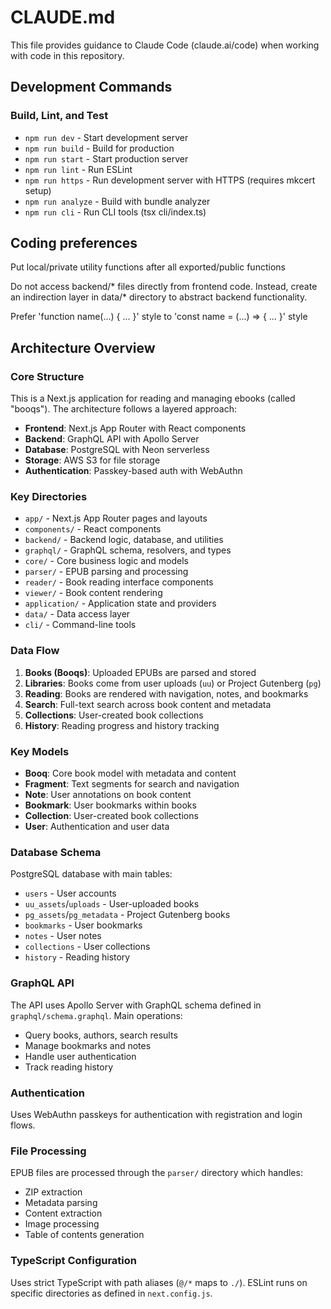 # CLAUDE.md

This file provides guidance to Claude Code (claude.ai/code) when working with code in this repository.

## Development Commands

### Build, Lint, and Test
- `npm run dev` - Start development server
- `npm run build` - Build for production
- `npm run start` - Start production server
- `npm run lint` - Run ESLint
- `npm run https` - Run development server with HTTPS (requires mkcert setup)
- `npm run analyze` - Build with bundle analyzer
- `npm run cli` - Run CLI tools (tsx cli/index.ts)

## Coding preferences

Put local/private utility functions after all exported/public functions

Do not access backend/* files directly from frontend code. Instead, create an indirection layer in data/* directory to abstract backend functionality.

Prefer 'function name(...) { ... }' style to 'const name = (...) => { ... }' style

## Architecture Overview

### Core Structure
This is a Next.js application for reading and managing ebooks (called "booqs"). The architecture follows a layered approach:

- **Frontend**: Next.js App Router with React components
- **Backend**: GraphQL API with Apollo Server
- **Database**: PostgreSQL with Neon serverless
- **Storage**: AWS S3 for file storage
- **Authentication**: Passkey-based auth with WebAuthn

### Key Directories
- `app/` - Next.js App Router pages and layouts
- `components/` - React components
- `backend/` - Backend logic, database, and utilities
- `graphql/` - GraphQL schema, resolvers, and types
- `core/` - Core business logic and models
- `parser/` - EPUB parsing and processing
- `reader/` - Book reading interface components
- `viewer/` - Book content rendering
- `application/` - Application state and providers
- `data/` - Data access layer
- `cli/` - Command-line tools

### Data Flow
1. **Books (Booqs)**: Uploaded EPUBs are parsed and stored
2. **Libraries**: Books come from user uploads (`uu`) or Project Gutenberg (`pg`)
3. **Reading**: Books are rendered with navigation, notes, and bookmarks
4. **Search**: Full-text search across book content and metadata
5. **Collections**: User-created book collections
6. **History**: Reading progress and history tracking

### Key Models
- **Booq**: Core book model with metadata and content
- **Fragment**: Text segments for search and navigation
- **Note**: User annotations on book content
- **Bookmark**: User bookmarks within books
- **Collection**: User-created book collections
- **User**: Authentication and user data

### Database Schema
PostgreSQL database with main tables:
- `users` - User accounts
- `uu_assets`/`uploads` - User-uploaded books
- `pg_assets`/`pg_metadata` - Project Gutenberg books
- `bookmarks` - User bookmarks
- `notes` - User notes
- `collections` - User collections
- `history` - Reading history

### GraphQL API
The API uses Apollo Server with GraphQL schema defined in `graphql/schema.graphql`. Main operations:
- Query books, authors, search results
- Manage bookmarks and notes
- Handle user authentication
- Track reading history

### Authentication
Uses WebAuthn passkeys for authentication with registration and login flows.

### File Processing
EPUB files are processed through the `parser/` directory which handles:
- ZIP extraction
- Metadata parsing
- Content extraction
- Image processing
- Table of contents generation

### TypeScript Configuration
Uses strict TypeScript with path aliases (`@/*` maps to `./`). ESLint runs on specific directories as defined in `next.config.js`.